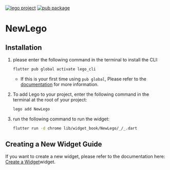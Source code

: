 [![lego project](https://img.shields.io/badge/powered%20by-lego-blue?logo=github)](https://github.com/melodysdreamj/lego)
[![pub package](https://img.shields.io/pub/v/NewLego.svg)](https://pub.dartlang.org/packages/NewLego)

# NewLego
[//]: # ([![YouTube Shorts Title]&#40;https://img.youtube.com/vi/short-id/0.jpg&#41;]&#40;https://www.youtube.com/shorts/[short-id]&#41;)

## Installation
1. please enter the following command in the terminal to install the CLI:
    ```bash
    flutter pub global activate lego_cli
    ```
   * If this is your first time using `pub global`, Please refer to the [documentation](https://doc.junestory.com/etc/install-pub-global) for more information.


2. To add Lego to your project, enter the following command in the terminal at the root of your project:
   ```bash
   lego add NewLego
   ```
3. run the following command to run the widget:
    ```bash
    flutter run -d chrome lib/widget_book/NewLego/_/_.dart
    ```

## Creating a New Widget Guide
If you want to create a new widget, please refer to the documentation here: [Create a Widget](https://doc.junestory.com/widgetbook/create-widget)widget.